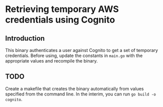 # Retrieving temporary AWS credentials using Cognito
## Introduction
This binary authenticates a user against Cognito to get a set of temporary credentials. Before using, update the constants in `main.go` with the appropriate values and recompile the binary. 
## TODO 
Create a makefile that creates the binary automatically from values specified from the command line. In the interim, you can run `go build -o cognito`. 
